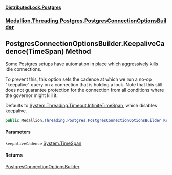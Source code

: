 #### [DistributedLock.Postgres](README.md 'README')
### [Medallion.Threading.Postgres](Medallion.Threading.Postgres.md 'Medallion.Threading.Postgres').[PostgresConnectionOptionsBuilder](PostgresConnectionOptionsBuilder.md 'Medallion.Threading.Postgres.PostgresConnectionOptionsBuilder')

## PostgresConnectionOptionsBuilder.KeepaliveCadence(TimeSpan) Method

Some Postgres setups have automation in place which aggressively kills idle connections.

To prevent this, this option sets the cadence at which we run a no-op "keepalive" query on a connection that is holding a lock. 
Note that this still does not guarantee protection for the connection from all conditions where the governor might kill it.

Defaults to [System.Threading.Timeout.InfiniteTimeSpan](https://docs.microsoft.com/en-us/dotnet/api/System.Threading.Timeout.InfiniteTimeSpan 'System.Threading.Timeout.InfiniteTimeSpan'), which disables keepalive.

```csharp
public Medallion.Threading.Postgres.PostgresConnectionOptionsBuilder KeepaliveCadence(System.TimeSpan keepaliveCadence);
```
#### Parameters

<a name='Medallion.Threading.Postgres.PostgresConnectionOptionsBuilder.KeepaliveCadence(System.TimeSpan).keepaliveCadence'></a>

`keepaliveCadence` [System.TimeSpan](https://docs.microsoft.com/en-us/dotnet/api/System.TimeSpan 'System.TimeSpan')

#### Returns
[PostgresConnectionOptionsBuilder](PostgresConnectionOptionsBuilder.md 'Medallion.Threading.Postgres.PostgresConnectionOptionsBuilder')